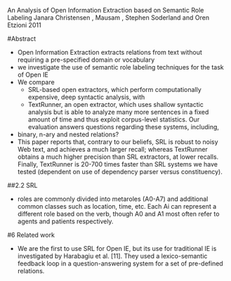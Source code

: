 An Analysis of Open Information Extraction based on Semantic Role Labeling
Janara Christensen , Mausam , Stephen Soderland and Oren Etzioni
2011

#Abstract

* Open Information Extraction extracts relations from text without requiring a
  pre-specified domain or vocabulary
* we investigate the use of semantic role labeling techniques for the task of
  Open IE
* We compare 
  * SRL-based open extractors, which perform computationally expensive, deep
    syntactic analysis, with 
  * TextRunner, an open extractor, which uses shallow syntactic analysis but is
    able to analyze many more sentences in a fixed amount of time and thus
    exploit corpus-level statistics.  Our evaluation answers questions
    regarding these systems, including, 
* binary, n-ary and nested relations?
* This paper reports that, contrary to our beliefs, SRL is robust to noisy Web
  text, and achieves a much larger recall; whereas TextRunner obtains a much
  higher precision than SRL extractors, at lower recalls. Finally, TextRunner
  is 20-700 times faster than SRL systems we have tested (dependent on use of
  dependency parser versus constituency).

##2.2 SRL

* roles are commonly divided into metaroles (A0-A7) and additional common
  classes such as location, time, etc. Each Ai can represent a different role
  based on the verb, though A0 and A1 most often refer to agents and patients
  respectively.

#6 Related work

* We are the first to use SRL for Open IE, but its use for traditional IE is
  investigated by Harabagiu et al.  [11]. They used a lexico-semantic feedback
  loop in a question-answering system for a set of pre-defined relations.
